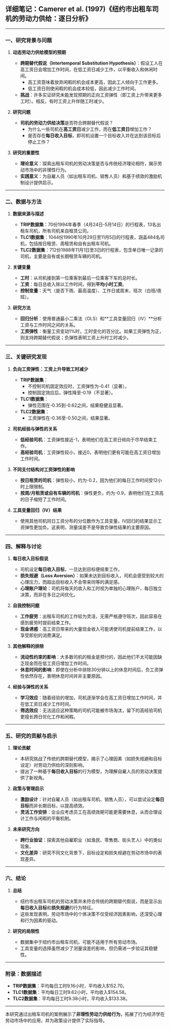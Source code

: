 ## **详细笔记：Camerer et al. (1997)《纽约市出租车司机的劳动力供给：逐日分析》**  

---

### 一、研究背景与问题  

1. **动态劳动力供给模型的预期**  
   - **跨期替代假说（Intertemporal Substitution Hypothesis）**：假设工人在高工资日会增加工作时间，在低工资日减少工作，以平衡收入和休闲时间。  
     - 高工资意味着放弃闲暇的机会成本更高，因此工人倾向于工作更多。  
     - 低工资日则使闲暇的机会成本较低，因此减少工作时间。  
   - **挑战**：许多实证研究未能发现预期的正向工资弹性（即工资上升带来更多工时）。相反，有时工资上升伴随工时减少。  

2. **研究问题**  
   - **司机的劳动力供给决策**是否符合跨期替代假说？  
     - 为什么一些司机在**高工资日**减少工作，而在**低工资日**增加工作？  
     - 是否存在**每日收入目标**，即司机设置一个目标收入并在达到该目标后停止工作？  

3. **研究的重要性**  
   - **理论意义**：探索出租车司机的劳动决策是否与传统经济理论相符，揭示劳动市场中的非理性行为。  
   - **实践意义**：为自雇人员（如出租车司机、销售人员）和基于绩效的激励机制设计提供启示。  

---

### 二、数据与方法  

1. **数据来源与描述**  
   - **TRIP数据集**：70份1994年春季（4月24日-5月14日）的行程表，13名出租车司机，所有司机来自租赁公司。  
   - **TLC1数据集**：1044份1990年10月29日至11月5日的行程表，涵盖484名司机，包括按日租赁、周租赁和自有出租车司机。  
   - **TLC2数据集**：712份1988年11月1日至3日的行程表，包含单日唯一记录的司机，主要是自有或长期租赁车辆的司机。

2. **关键变量**  
   - **工时**：从司机接到第一位乘客到最后一位乘客下车的总时长。  
   - **工资**：每日总收入除以工作时间，得到**平均小时工资**。  
   - **控制变量**：天气（是否下雨、最高温度）、工作日或周末、班次（白班/夜班）。  

3. **研究方法**  
   - **回归分析**：使用普通最小二乘法（OLS）和**工具变量回归（IV）**分析工资与工作时间之间的关系。  
   - **工资弹性**：衡量工资变动1%时，工时变化的百分比。如果工资弹性为正，则支持跨期替代假说；负弹性表明工资上升时工时减少。  

---

### 三、关键研究发现  

1. **负向工资弹性：工资上升导致工时减少**  
   - **TRIP数据集**：  
     - 不控制司机固定效应时，工资弹性为-0.41（显著）。  
     - 控制固定效应后，弹性降至-0.19（不显著）。  
   - **TLC1数据集**：  
     - 弹性范围在-0.35到-0.62之间，结果稳健且显著。  
   - **TLC2数据集**：  
     - 工资弹性在-0.36至-0.50之间，结果显著。

2. **司机经验与弹性的关系**  
   - **低经验司机**：工资弹性接近-1，表明他们在高工资日倾向于尽早结束工作。  
   - **高经验司机**：工资弹性较小，接近0，表明他们更有可能在高工资日增加工作时间。  

3. **不同支付结构对工资弹性的影响**  
   - **按日租赁的司机**：弹性较小，约为-0.2，因为他们的每日工作时间受12小时上限限制。  
   - **按周/月租赁或自有车辆的司机**：弹性更负，约为-0.9，表明他们在工资高的日子缩短了工作时间。  

4. **工具变量回归（IV）结果**  
   - 使用其他司机同日工资分布的分位数作为工具变量，IV回归的结果显示工资弹性更加负。这表明，测量误差不是导致负弹性结果的主要原因。  

---

### 四、解释与讨论  

1. **每日收入目标假说**  
   - 司机设定**每日收入目标**，一旦达到目标便结束工作。  
   - **损失规避（Loss Aversion）**：如果未达到目标收入，司机会感受到较大的心理压力，而超出目标收入不会带来同等的满足感。  
   - **心理账户理论**：司机将每天的收入和工时视为单独的心理账户，每日独立决策，而非在多日之间优化。

2. **自我控制问题**  
   - **工作疲劳**：出租车司机的工作较为灵活，无需严格遵守班次，因此容易在感到疲劳时提前结束工作。  
   - **现金诱惑**：高工资日带来的大量现金收入可能诱使司机提前结束工作，以享受即刻的消费满足。  

3. **其他解释的排除**  
   - **流动性约束的影响**：大多数司机的租金是预付的，因此他们不太可能因缺乏现金而在低工资日增加工作时间。  
   - **休息时间的影响**：即使在分析中排除30分钟以上的休息时间后，负工资弹性依然存在，表明休息时间并非主要原因。  

4. **经验与弹性的关系**  
   - **学习效应**：随着经验的增加，司机逐渐学会在高工资日增加工作时间，并在低工资日减少工作时间。  
   - **筛选效应**：无法适应这种策略的司机可能被市场淘汰，留下的高经验司机更擅长跨日优化工作和闲暇。  

---

### 五、研究的贡献与启示  

1. **理论贡献**  
   - 本研究挑战了传统的跨期替代模型，揭示了心理因素（如损失规避和目标设定）对劳动力供给的深刻影响。  
   - 提出了一种基于**每日收入目标**的行为模型，为理解自雇人员的劳动决策提供了新视角。  

2. **政策与管理启示**  
   - **激励设计**：针对自雇人员（如出租车司机、销售人员），可以尝试设定**每日目标**而非长期目标，以提高绩效。  
   - **灵活工作安排**：企业应考虑员工在高绩效期可能更需要休息，从而合理设计工作与闲暇的平衡机制。  

3. **未来研究方向**  
   - **跨行业验证**：探索其他自雇职业（如渔民、零售商、街头艺人）中的类似现象。  
   - **文化差异**：研究不同文化背景下，目标设定和损失规避在劳动市场中的表现差异。  

---

### 六、结论  

1. **总结**  
   - 纽约市出租车司机的劳动决策并未符合传统的跨期替代假说，而是显示出**每日收入目标**和**损失规避**的行为特征。  
   - 这些发现表明，劳动市场中的个体决策不仅受经济因素影响，还深受心理和行为因素的驱动。  

2. **研究的局限性**  
   - 数据集中于纽约市出租车司机，可能不适用于所有劳动市场。  
   - 工具变量的选择虽然减少了测量误差的影响，但仍需进一步验证其稳健性。  

---

### 附录：数据描述

- **TRIP数据集**：平均每日工时9.16小时，平均收入$152.70。  
- **TLC1数据集**：平均每日工时9.62小时，平均收入$154.58。  
- **TLC2数据集**：平均每日工时9.38小时，平均收入$133.38。  

---

本研究通过出租车司机的案例展示了**非理性劳动力供给行为**，拓展了行为经济学在劳动市场中的应用，并为政策设计提供了实际指导。